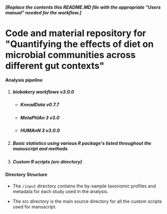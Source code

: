 ##### [Replace the contents this README.MD file with the appropriate "Users manual" needed for the workflow.]

# Code and material repository for "Quantifying the effects of diet on microbial communities across different gut contexts" 


#### Analysis pipeline
1. ##### biobakery workflows v3.0.0
   - ##### KneadData v0.7.7
   - ##### MetaPhlAn 3 v3.0
   - ##### HUMAnN 3 v3.0.0
2. ##### Basic statistics using various R package's listed throughout the manuscript and methods
3. ##### Custom R scripts (src directory)


#### Directory Structure

- The `/input` directory contains the by-sample taxonomic profiles and metadata for each study used in the analysis.

- The src directory is the main source directory for all the custom scripts used for manuscript.
